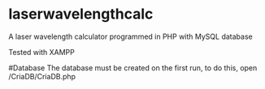 # laserwavelengthcalc
A laser wavelength calculator programmed in PHP with MySQL database

Tested with XAMPP

#Database
The database must be created on the first run, to do this, open /CriaDB/CriaDB.php
